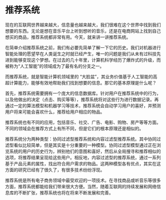 # 推荐系统

现在的互联网世界越来越大，信息量也越来越大，我们很难在这个世界中找到我们想要的东西。无论是想在音乐平台上听到想听的音乐，还是在电商网站上找到自己想买的商品，推荐系统都非常有用。今天，就来讲一讲推荐系统。

在简单介绍推荐系统之前，我们有必要先简单了解一下它的历史。我们对机器进行智能处理的愿望早在人类诞生之时就已经产生，唯一的问题是我们从未有过科技先进到能够变现这个梦想。在过去的几十年里，计算机科学经历了爆炸式的升级，而被称为“人工智能”的领域成为了最有名的分支之一。

而推荐系统，就是智能计算机领域里的 “大脸盆”，其业务价值基于人工智能的高超计算能力，能够有效地帮助我们找到想要的信息。那它的基本原理是什么呢？

首先，推荐系统需要拥有一个庞大的信息数据库。针对用户在推荐系统中的行为，以及他做出的决定（点击、购买等等），推荐系统将对这些行为进行数据记录。再通过一定的算法模型和机器学习等技术，推荐系统会自动学习用户的喜好，并预测用户将来可能会喜欢什么，推荐给用户相应的物品。

推荐系统也有不同的应用，包括音乐、社交、广告、电影、购物、房产等等方面。不同的领域会在推荐方式上有所不同，但是它们的根本原理还是相似的。

推荐系统分为两种类型：协同过滤型推荐系统和内容过滤型推荐系统。其中协同过滤型看似比较简单，但是其实是十分重要的一种模型。协同过滤型模型通过正在浏览系统的用户的历史行为，辨别他们的意图和喜好，然后从全局搜寻和推荐相似的选项，将推荐结果呈现给这些用户。相反地，内容过滤型的推荐系统，通过一系列基于产品元素的属性，找出符合用户需求的物品。这两种模型各有优点，其实在这方面的研究已经有了很久了，有很多技术纷纷浮现。

推荐系统是所有电子商务领域中最受欢迎的一项技术。在寻找商品或听音乐等很多方面，推荐系统都能给我们带来很大方便。当然，随着互联网的持续发展和网络信息库的不断扩张，推荐系统也将在将来不断发展和完善。